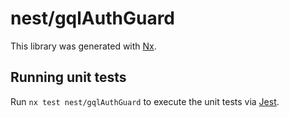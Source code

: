# nest/gqlAuthGuard

This library was generated with [Nx](https://nx.dev).

## Running unit tests

Run `nx test nest/gqlAuthGuard` to execute the unit tests via [Jest](https://jestjs.io).
